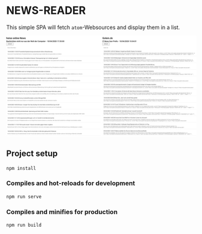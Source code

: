 # NEWS-READER

This simple SPA will fetch `atom`-Websources and display them in a list.

![application](./src/assets/application.png "Application")

## Project setup
```
npm install
```

### Compiles and hot-reloads for development
```
npm run serve
```

### Compiles and minifies for production
```
npm run build
```